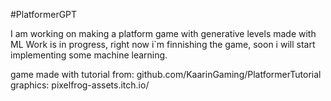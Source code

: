 #PlatformerGPT

I am working on making a platform game with generative levels made with ML
Work is in progress, right now i`m finnishing the game, soon i will start implementing some machine learning.

game made with tutorial from:
  github.com/KaarinGaming/PlatformerTutorial
graphics:
  pixelfrog-assets.itch.io/
